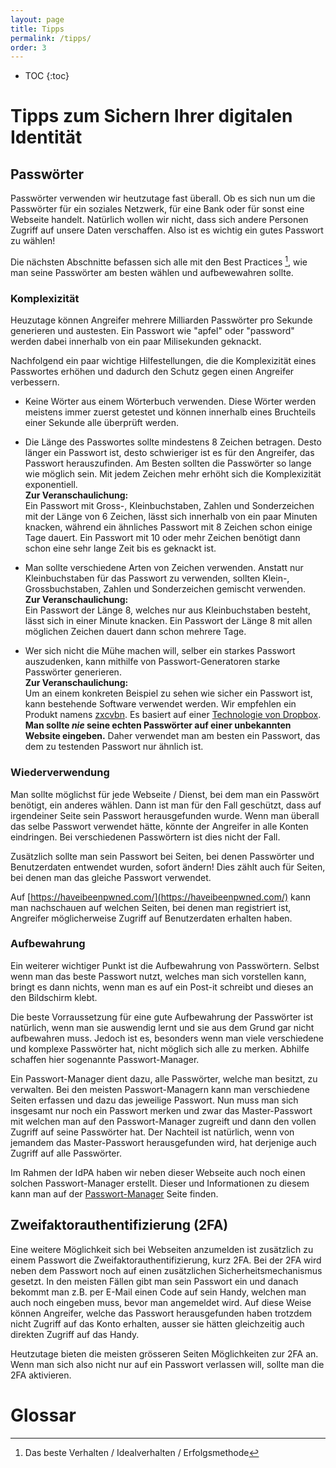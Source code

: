 ```yaml
---
layout: page
title: Tipps
permalink: /tipps/
order: 3
---
```

* TOC
{:toc}

# Tipps zum Sichern Ihrer digitalen Identität

## Passwörter
Passwörter verwenden wir heutzutage fast überall. Ob es sich nun um die Passwörter für ein soziales Netzwerk, für eine Bank oder für sonst eine Webseite handelt. Natürlich wollen wir nicht, dass sich andere Personen Zugriff auf unsere Daten verschaffen. Also ist es wichtig ein gutes Passwort zu wählen!

Die nächsten Abschnitte befassen sich alle mit den Best Practices [^1], wie man seine Passwörter am besten wählen und aufbewewahren sollte.

### Komplexizität
Heuzutage können Angreifer mehrere Milliarden Passwörter pro Sekunde generieren und austesten. Ein Passwort wie "apfel" oder "password" werden dabei innerhalb von ein paar Milisekunden geknackt.

Nachfolgend ein paar wichtige Hilfestellungen, die die Komplexizität eines Passwortes erhöhen und dadurch den Schutz gegen einen Angreifer verbessern.

 - Keine Wörter aus einem Wörterbuch verwenden. Diese Wörter werden meistens immer zuerst getestet und können innerhalb eines Bruchteils einer Sekunde alle überprüft werden.

 - Die Länge des Passwortes sollte mindestens 8 Zeichen betragen. Desto länger ein Passwort ist, desto schwieriger ist es für den Angreifer, das Passwort herauszufinden. Am Besten sollten die Passwörter so lange wie möglich sein. Mit jedem Zeichen mehr erhöht sich die Komplexizität exponentiell.    
 **Zur Veranschaulichung:**  
 Ein Passwort mit Gross-, Kleinbuchstaben, Zahlen und Sonderzeichen mit der Länge von 6 Zeichen, lässt sich innerhalb von ein paar Minuten knacken, während ein ähnliches Passwort mit 8 Zeichen schon einige Tage dauert. Ein Passwort mit 10 oder mehr Zeichen benötigt dann schon eine sehr lange Zeit bis es geknackt ist.

 - Man sollte verschiedene Arten von Zeichen verwenden. Anstatt nur Kleinbuchstaben für das Passwort zu verwenden, sollten Klein-, Grossbuchstaben, Zahlen und Sonderzeichen gemischt verwenden.  
 **Zur Veranschaulichung:**  
 Ein Passwort der Länge 8, welches nur aus Kleinbuchstaben besteht, lässt sich in einer Minute knacken. Ein Passwort der Länge 8 mit allen möglichen Zeichen dauert dann schon mehrere Tage.

- Wer sich nicht die Mühe machen will, selber ein starkes Passwort auszudenken, kann mithilfe von Passwort-Generatoren starke Passwörter generieren.  
**Zur Veranschaulichung:**  
 Um an einem konkreten Beispiel zu sehen wie sicher ein Passwort ist, kann bestehende Software verwendet werden. Wir empfehlen ein Produkt namens [zxcvbn](https://www.bennish.net/password-strength-checker/). Es basiert auf einer [Technologie von Dropbox](https://blogs.dropbox.com/tech/2012/04/zxcvbn-realistic-password-strength-estimation/).    
**Man sollte *nie* seine echten Passwörter auf einer unbekannten Website eingeben.** Daher verwendet man am besten ein Passwort, das dem zu testenden Passwort nur ähnlich ist.

### Wiederverwendung
Man sollte möglichst für jede Webseite / Dienst, bei dem man ein Passwört benötigt, ein anderes wählen. Dann ist man für den Fall geschützt, dass auf irgendeiner Seite sein Passwort herausgefunden wurde. Wenn man überall das selbe Passwort verwendet hätte, könnte der Angreifer in alle Konten eindringen. Bei verschiedenen Passwörtern ist dies nicht der Fall.

Zusätzlich sollte man sein Passwort bei Seiten, bei denen Passwörter und Benutzerdaten entwendet wurden, sofort ändern! Dies zählt auch für Seiten, bei denen man das gleiche Passwort verwendet.

Auf [https://haveibeenpwned.com/](https://haveibeenpwned.com/) kann man nachschauen auf welchen Seiten, bei denen man registriert ist, Angreifer möglicherweise Zugriff auf Benutzerdaten erhalten haben.

### Aufbewahrung
Ein weiterer wichtiger Punkt ist die Aufbewahrung von Passwörtern. Selbst wenn man das beste Passwort nutzt, welches man sich vorstellen kann, bringt es dann nichts, wenn man es auf ein Post-it schreibt und dieses an den Bildschirm klebt.

Die beste Vorraussetzung für eine gute Aufbewahrung der Passwörter ist natürlich, wenn man sie auswendig lernt und sie aus dem Grund gar nicht aufbewahren muss. Jedoch ist es, besonders wenn man viele verschiedene und komplexe Passwörter hat, nicht möglich sich alle zu merken. Abhilfe schaffen hier sogenannte Passwort-Manager.

Ein Passwort-Manager dient dazu, alle Passwörter, welche man besitzt, zu verwalten. Bei den meisten Passwort-Managern kann man verschiedene Seiten erfassen und dazu das jeweilige Passwort. Nun muss man sich insgesamt nur noch ein Passwort merken und zwar das Master-Passwort mit welchen man auf den Passwort-Manager zugreift und dann den vollen Zugriff auf seine Passwörter hat. Der Nachteil ist natürlich, wenn von jemandem das Master-Passwort herausgefunden wird, hat derjenige auch Zugriff auf alle Passwörter.

Im Rahmen der IdPA haben wir neben dieser Webseite auch noch einen solchen Passwort-Manager erstellt. Dieser und Informationen zu diesem kann man auf der [Passwort-Manager](/passmanager/passwort-manager) Seite finden.

## Zweifaktorauthentifizierung (2FA)
Eine weitere Möglichkeit sich bei Webseiten anzumelden ist zusätzlich zu einem Passwort die Zweifaktorauthentifizierung, kurz 2FA. Bei der 2FA wird neben dem Passwort noch auf einen zusätzlichen Sicherheitsmechanismus gesetzt. In den meisten Fällen gibt man sein Passwort ein und danach bekommt man z.B. per E-Mail einen Code auf sein Handy, welchen man auch noch eingeben muss, bevor man angemeldet wird. Auf diese Weise können Angreifer, welche das Passwort herausgefunden haben trotzdem nicht Zugriff auf das Konto erhalten, ausser sie hätten gleichzeitig auch direkten Zugriff auf das Handy.

Heutzutage bieten die meisten grösseren Seiten Möglichkeiten zur 2FA an. Wenn man sich also nicht nur auf ein Passwort verlassen will, sollte man die 2FA aktivieren.

# Glossar

[^1]: Das beste Verhalten / Idealverhalten / Erfolgsmethode
